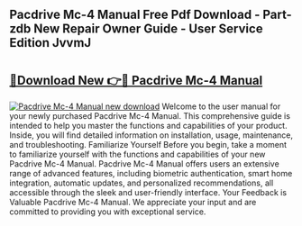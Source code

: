 ## Pacdrive Mc-4 Manual Free Pdf Download - Part-zdb New Repair Owner Guide - User Service Edition JvvmJ

# <h2><a href="http://cf15487.oget.top/?id=Pacdrive+Mc-4+Manual">🔗Download New 👉🔴 Pacdrive Mc-4 Manual</a></h2>

[![Pacdrive Mc-4 Manual new download](https://i.imgur.com/5g1atiW.png)](http://cf15487.oget.top/?id=Pacdrive+Mc-4+Manual)
Welcome to the user manual for your newly purchased Pacdrive Mc-4 Manual. This comprehensive guide is intended to help you master the functions and capabilities of your product. Inside, you will find detailed information on installation, usage, maintenance, and troubleshooting. Familiarize Yourself Before you begin, take a moment to familiarize yourself with the functions and capabilities of your new Pacdrive Mc-4 Manual. Pacdrive Mc-4 Manual offers users an extensive range of advanced features, including biometric authentication, smart home integration, automatic updates, and personalized recommendations, all accessible through the sleek and user-friendly interface. Your Feedback is Valuable Pacdrive Mc-4 Manual. We appreciate your input and are committed to providing you with exceptional service.
